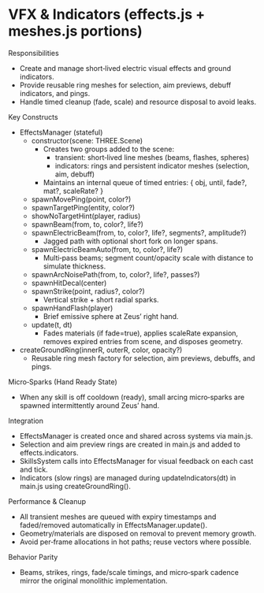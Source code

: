 # VFX & Indicators (effects.js + meshes.js portions)

Responsibilities
- Create and manage short‑lived electric visual effects and ground indicators.
- Provide reusable ring meshes for selection, aim previews, debuff indicators, and pings.
- Handle timed cleanup (fade, scale) and resource disposal to avoid leaks.

Key Constructs
- EffectsManager (stateful)
  - constructor(scene: THREE.Scene)
    - Creates two groups added to the scene:
      - transient: short‑lived line meshes (beams, flashes, spheres)
      - indicators: rings and persistent indicator meshes (selection, aim, debuff)
    - Maintains an internal queue of timed entries: { obj, until, fade?, mat?, scaleRate? }
  - spawnMovePing(point, color?)
  - spawnTargetPing(entity, color?)
  - showNoTargetHint(player, radius)
  - spawnBeam(from, to, color?, life?)
  - spawnElectricBeam(from, to, color?, life?, segments?, amplitude?)
    - Jagged path with optional short fork on longer spans.
  - spawnElectricBeamAuto(from, to, color?, life?)
    - Multi‑pass beams; segment count/opacity scale with distance to simulate thickness.
  - spawnArcNoisePath(from, to, color?, life?, passes?)
  - spawnHitDecal(center)
  - spawnStrike(point, radius?, color?)
    - Vertical strike + short radial sparks.
  - spawnHandFlash(player)
    - Brief emissive sphere at Zeus’ right hand.
  - update(t, dt)
    - Fades materials (if fade=true), applies scaleRate expansion, removes expired entries from scene, and disposes geometry.
- createGroundRing(innerR, outerR, color, opacity?)
  - Reusable ring mesh factory for selection, aim previews, debuffs, and pings.

Micro‑Sparks (Hand Ready State)
- When any skill is off cooldown (ready), small arcing micro‑sparks are spawned intermittently around Zeus’ hand.

Integration
- EffectsManager is created once and shared across systems via main.js.
- Selection and aim preview rings are created in main.js and added to effects.indicators.
- SkillsSystem calls into EffectsManager for visual feedback on each cast and tick.
- Indicators (slow rings) are managed during updateIndicators(dt) in main.js using createGroundRing().

Performance & Cleanup
- All transient meshes are queued with expiry timestamps and faded/removed automatically in EffectsManager.update().
- Geometry/materials are disposed on removal to prevent memory growth.
- Avoid per‑frame allocations in hot paths; reuse vectors where possible.

Behavior Parity
- Beams, strikes, rings, fade/scale timings, and micro‑spark cadence mirror the original monolithic implementation.
